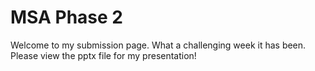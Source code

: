 # MSA Phase 2
Welcome to my submission page. What a challenging week it has been. Please view the pptx file for my presentation!
